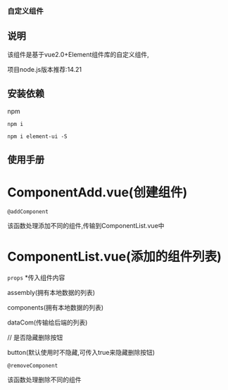 ### 自定义组件
## 说明
该组件是基于vue2.0+Element组件库的自定义组件,  

项目node.js版本推荐:14.21
## 安装依赖
npm  

```
npm i

npm i element-ui -S
```
## 使用手册
# ComponentAdd.vue(创建组件)  

`@addComponent`  

该函数处理添加不同的组件,传输到ComponentList.vue中  

  
# ComponentList.vue(添加的组件列表)  

`props`  *传入组件内容  

assembly(拥有本地数据的列表)  

components(拥有本地数据的列表)  

dataCom(传输给后端的列表)  

// 是否隐藏删除按钮  

button(默认使用时不隐藏,可传入true来隐藏删除按钮)

`@removeComponent`  

该函数处理删除不同的组件
